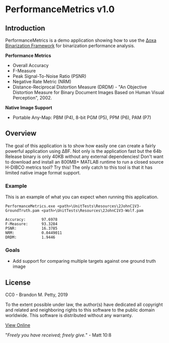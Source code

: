 # PerformanceMetrics v1.0
## Introduction
PerformanceMetrics is a demo application showing how to use the [Δoxa Binarization Framework](https://github.com/brandonmpetty/Doxa) for binarization performance analysis.

**Performance Metrics**
* Overall Accuracy
* F-Measure
* Peak Signal-To-Noise Ratio (PSNR)
* Negative Rate Metric (NRM)
* Distance-Reciprocal Distortion Measure (DRDM) - "An Objective Distortion Measure for Binary Document Images Based on Human Visual Perception", 2002.

**Native Image Support**
* Portable Any-Map: PBM (P4), 8-bit PGM (P5), PPM (P6), PAM (P7)

## Overview
The goal of this application is to show how easily one can create a fairly powerful application using ΔBF.
Not only is the application fast but the 64b Release binary is only 40KB without any external dependencies!
Don't want to download and install an 800MB+ MATLAB runtime to run a closed source H-DIBCO metrics tool?  Try this!
The only catch to this tool is that it has limited native image format support.

### Example
This is an example of what you can expect when running this application.

```
PerformanceMetrics.exe <path>\UnitTests\Resources\2JohnC1V3-GroundTruth.pam <path>\UnitTests\Resources\2JohnC1V3-Wolf.pam

Accuracy:       97.6978
F-Measure:      93.3284
PSNR:           16.3785
NRM:            0.0449011
DRDM:           1.9446
```

### Goals
* Add support for comparing multiple targets against one ground truth image

## License
CC0 - Brandon M. Petty, 2019

To the extent possible under law, the author(s) have dedicated all copyright and related and neighboring rights to this software to the public domain worldwide. This software is distributed without any warranty.

[View Online](https://creativecommons.org/publicdomain/zero/1.0/legalcode)

"*Freely you have received; freely give.*" - Matt 10:8